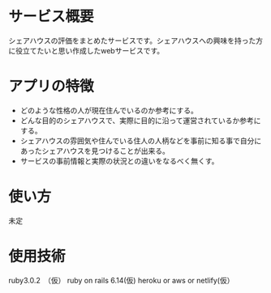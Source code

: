 # サービス概要

シェアハウスの評価をまとめたサービスです。シェアハウスへの興味を持った方に役立てたいと思い作成したwebサービスです。

# アプリの特徴
* どのような性格の人が現在住んでいるのか参考にする。
* どんな目的のシェアハウスで、実際に目的に沿って運営されているか参考にする。
* シェアハウスの雰囲気や住んでいる住人の人柄などを事前に知る事で自分にあったシェアハウスを見つけることが出来る。
* サービスの事前情報と実際の状況との違いをなるべく無くす。

# 使い方
未定

# 使用技術
ruby3.0.2　（仮）
ruby on rails 6.14(仮)
heroku or aws or netlify(仮）




